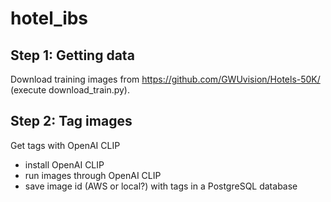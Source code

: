 # hotel_ibs

## Step 1: Getting data

Download training images from https://github.com/GWUvision/Hotels-50K/ (execute download_train.py).

## Step 2: Tag images
Get tags with OpenAI CLIP
- install OpenAI CLIP
- run images through OpenAI CLIP
- save image id (AWS or local?) with tags in a PostgreSQL database

  
